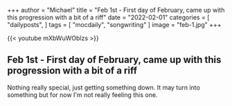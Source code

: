 +++
author = "Michael"
title = "Feb 1st - First day of February, came up with this progression with a bit of a riff"
date = "2022-02-01"
categories = [
  "dailyposts",
]
tags = [
  "mocdaily",
  "songwriting"
]
image = "feb-1.jpg"
+++

{{< youtube mXbWuWOblzs >}}

## Feb 1st - First day of February, came up with this progression with a bit of a riff
Nothing really special, just getting something down. It may turn into something but for now I'm not really feeling this one.
